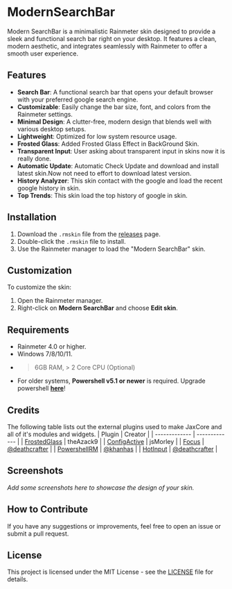 # ModernSearchBar
Modern SearchBar is a minimalistic Rainmeter skin designed to provide a sleek and functional search bar right on your desktop. It features a clean, modern aesthetic, and integrates seamlessly with Rainmeter to offer a smooth user experience.

## Features

- **Search Bar**: A functional search bar that opens your default browser with your preferred google search engine.
- **Customizable**: Easily change the  bar size, font, and colors from the Rainmeter settings.
- **Minimal Design**: A clutter-free, modern design that blends well with various desktop setups.
- **Lightweight**: Optimized for low system resource usage.
- **Frosted Glass**: Added Frosted Glass Effect in BackGround Skin.
- **Transparent Input**: User asking about transparent input in skins now it is really done.
- **Automatic Update**: Automatic Check Update and download and install latest skin.Now not need to effort to download latest version.
- **History Analyzer**: This skin contact with the google and load the recent google history in skin.
- **Top Trends**: This skin load the top history of google in skin.


## Installation

1. Download the `.rmskin` file from the [releases](https://github.com/NSTechBytes/ModernSearchBar/releases) page.
2. Double-click the `.rmskin` file to install.
3. Use the Rainmeter manager to load the "Modern SearchBar" skin.

## Customization

To customize the skin:

1. Open the Rainmeter manager.
2. Right-click on **Modern SearchBar** and choose **Edit skin**.

 ## Requirements

- Rainmeter 4.0 or higher.
- Windows 7/8/10/11.
- > 6GB RAM, > 2 Core CPU (Optional)
- For older systems, **Powershell v5.1 or newer** is required. Upgrade powershell **[here](https://docs.microsoft.com/en-us/powershell/scripting/windows-powershell/install/installing-windows-powershell?view=powershell-7.2#upgrading-existing-windows-powershell)**!




## Credits
The following table lists out the external plugins used to make JaxCore and all of it's modules and widgets.
| Plugin | Creator |
| ------------- | ------------- |
| [FrostedGlass](https://forum.rainmeter.net/viewtopic.php?t=23106) | theAzack9 | 
| [ConfigActive](https://forum.rainmeter.net/viewtopic.php?t=28720) | jsMorley | 
| [Focus](https://forum.rainmeter.net/viewtopic.php?t=37989) | [@deathcrafter](https://github.com/deathcrafter) | 
| [PowershellRM](https://github.com/khanhas/PowershellRM) | [@khanhas](https://github.com/khanhas) | 
| [HotInput](https://forum.rainmeter.net/viewtopic.php?t=37989) | [@deathcrafter](https://github.com/deathcrafter) | 



## Screenshots

_Add some screenshots here to showcase the design of your skin._

## How to Contribute

If you have any suggestions or improvements, feel free to open an issue or submit a pull request.

## License

This project is licensed under the MIT License - see the [LICENSE](LICENSE) file for details.
